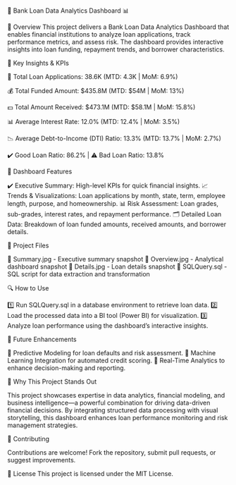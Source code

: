 🚀 Bank Loan Data Analytics Dashboard 📊

📌 Overview
This project delivers a Bank Loan Data Analytics Dashboard that enables financial institutions to analyze loan applications, track performance metrics, and assess risk. The dashboard provides interactive insights into loan funding, repayment trends, and borrower characteristics.

🔑 Key Insights & KPIs

📌 Total Loan Applications: 38.6K (MTD: 4.3K | MoM: 6.9%)

💰 Total Funded Amount: $435.8M (MTD: $54M | MoM: 13%)

💵 Total Amount Received: $473.1M (MTD: $58.1M | MoM: 15.8%)

📊 Average Interest Rate: 12.0% (MTD: 12.4% | MoM: 3.5%)

📉 Average Debt-to-Income (DTI) Ratio: 13.3% (MTD: 13.7% | MoM: 2.7%)

✔️ Good Loan Ratio: 86.2% | ⚠️ Bad Loan Ratio: 13.8%

🏦 Dashboard Features

✔️ Executive Summary: High-level KPIs for quick financial insights.
📈 Trends & Visualizations: Loan applications by month, state, term, employee length, purpose, and homeownership.
📊 Risk Assessment: Loan grades, sub-grades, interest rates, and repayment performance.
🗂️ Detailed Loan Data: Breakdown of loan funded amounts, received amounts, and borrower details.

📂 Project Files

📌 Summary.jpg - Executive summary snapshot
📌 Overview.jpg - Analytical dashboard snapshot
📌 Details.jpg - Loan details snapshot
📌 SQLQuery.sql - SQL script for data extraction and transformation

🔍 How to Use

1️⃣ Run SQLQuery.sql in a database environment to retrieve loan data.
2️⃣ Load the processed data into a BI tool (Power BI) for visualization.
3️⃣ Analyze loan performance using the dashboard’s interactive insights.

🚀 Future Enhancements

🔹 Predictive Modeling for loan defaults and risk assessment.
🔹 Machine Learning Integration for automated credit scoring.
🔹 Real-Time Analytics to enhance decision-making and reporting.

🎯 Why This Project Stands Out

This project showcases expertise in data analytics, financial modeling, and business intelligence—a powerful combination for driving data-driven financial decisions. By integrating structured data processing with visual storytelling, this dashboard enhances loan performance monitoring and risk management strategies.

🤝 Contributing

Contributions are welcome! Fork the repository, submit pull requests, or suggest improvements.

📜 License
This project is licensed under the MIT License.
